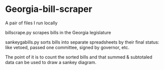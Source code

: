 # Georgia-bill-scraper

A pair of files I run locally

billscrape.py scrapes bills in the Georgia legislature

sankeygabills.py sorts bills into separate spreadsheets by their final status: like vetoed, passed one committee, signed by governor, etc.

The point of it is to count the sorted bills and that summed & subtotaled data can be used to draw a sankey diagram.
